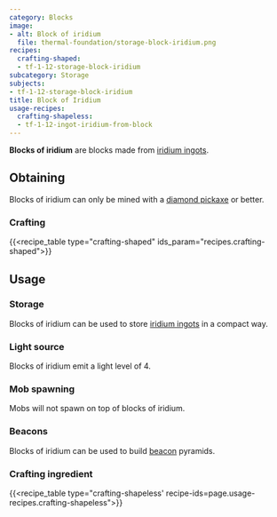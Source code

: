 ```yaml
---
category: Blocks
image:
- alt: Block of iridium
  file: thermal-foundation/storage-block-iridium.png
recipes:
  crafting-shaped:
  - tf-1-12-storage-block-iridium
subcategory: Storage
subjects:
- tf-1-12-storage-block-iridium
title: Block of Iridium
usage-recipes:
  crafting-shapeless:
  - tf-1-12-ingot-iridium-from-block
---
```


**Blocks of iridium** are blocks made from [iridium ingots](../iridium-ingot/).


Obtaining
---------

Blocks of iridium can only be mined with a [diamond
pickaxe](https://minecraft.gamepedia.com/Pickaxe) or better.

### Crafting
{{<recipe_table type="crafting-shaped" ids_param="recipes.crafting-shaped">}}


Usage
-----

### Storage
Blocks of iridium can be used to store [iridium ingots](../iridium-ingot/) in
a compact way.

### Light source
Blocks of iridium emit a light level of 4.

### Mob spawning
Mobs will not spawn on top of blocks of iridium.

### Beacons
Blocks of iridium can be used to build
[beacon](https://minecraft.gamepedia.com/Beacon) pyramids.

### Crafting ingredient
{{<recipe_table type="crafting-shapeless' recipe-ids=page.usage-recipes.crafting-shapeless">}}

